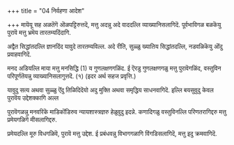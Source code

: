 +++
title = "04 निर्वहणा आदेश"

+++
मायॆयू सह अळतॆगॆ ऒळपट्टिरुत्तदॆ, मत्तु अदन्नु अदे वाददल्लि व्याख्यानिसलागिदॆ. पूर्वभाविगळ बळकॆयु पुरावॆ मत्तु भ्रमॆय तारतम्यदिंदागि.

अद्वैत सिद्धांतदल्लि ज्ञानदिंद यावुदे तारतम्यविल्ल. अदे रीति, सुळ्ळु ख्यातिय सिद्धांतदल्लि, नडवळिकॆयु ऒंदु प्रवाहवागिदॆ.

मनद अडियल्लि माया मत्तु मनसिद्धि (1) य गुणलक्षणगळिंद. ई ऎरडु गुणलक्षणगळु मत्तु पुरावॆगळिंद, वस्तुविन परिपूर्णतॆयन्नु व्याख्यानिसलागुत्तदॆ. (१) (इदर अर्थ सहज प्रवृत्ति.)

यावुदु सत्य अथवा सुळ्ळु ऎंदु तिळिदिदॆयो अदु मुक्ति अथवा समृद्धिय साधनवागिदॆ. इल्लि बयसुवुदु केवल पुरावॆय उद्देशक्कागि अल्ल

पुरावॆगळन्नु मनवरिकॆ माडिकॊंडिरुव न्यायशास्त्रज्ञरु हेळुवुदु इदन्ने. कणादिगळु वस्तुविनल्लि परिणतरागिद्दरु मत्तु प्रमेयगळिगॆ मीसलागिद्दरु.

प्रमेयदल्लि मूरु विधगळिवॆ, पुरावॆ मत्तु उद्देश. ई प्रबंधवन्नु विभागगळागि विंगडिसलागिदॆ, मत्तु इदु क्रमवागिदॆ.

